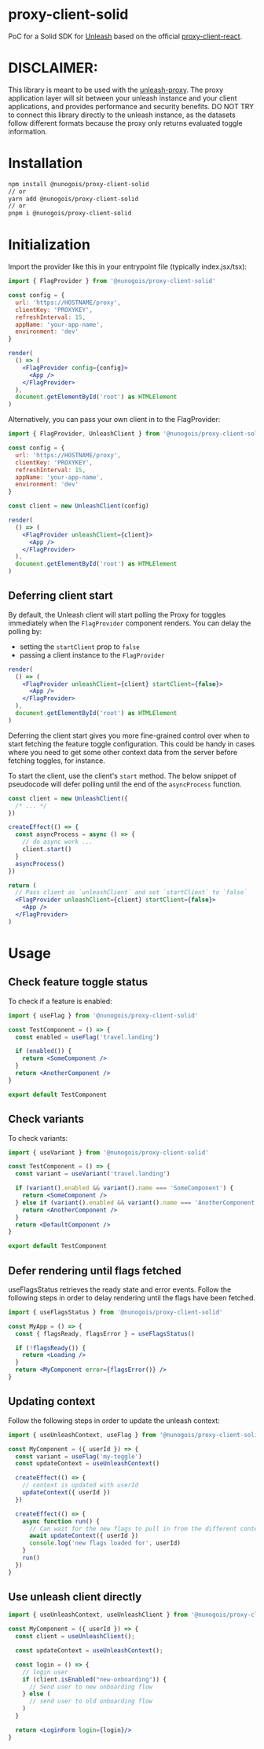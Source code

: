 # proxy-client-solid

PoC for a Solid SDK for [Unleash](https://www.getunleash.io/) based on the official [proxy-client-react](https://github.com/Unleash/proxy-client-react).

# DISCLAIMER:

This library is meant to be used with the [unleash-proxy](https://github.com/Unleash/unleash-proxy). The proxy application layer will sit between your unleash instance and your client applications, and provides performance and security benefits. DO NOT TRY to connect this library directly to the unleash instance, as the datasets follow different formats because the proxy only returns evaluated toggle information.

# Installation

```bash
npm install @nunogois/proxy-client-solid
// or
yarn add @nunogois/proxy-client-solid
// or
pnpm i @nunogois/proxy-client-solid
```

# Initialization

Import the provider like this in your entrypoint file (typically index.jsx/tsx):

```jsx
import { FlagProvider } from '@nunogois/proxy-client-solid'

const config = {
  url: 'https://HOSTNAME/proxy',
  clientKey: 'PROXYKEY',
  refreshInterval: 15,
  appName: 'your-app-name',
  environment: 'dev'
}

render(
  () => (
    <FlagProvider config={config}>
      <App />
    </FlagProvider>
  ),
  document.getElementById('root') as HTMLElement
)
```

Alternatively, you can pass your own client in to the FlagProvider:

```jsx
import { FlagProvider, UnleashClient } from '@nunogois/proxy-client-solid'

const config = {
  url: 'https://HOSTNAME/proxy',
  clientKey: 'PROXYKEY',
  refreshInterval: 15,
  appName: 'your-app-name',
  environment: 'dev'
}

const client = new UnleashClient(config)

render(
  () => (
    <FlagProvider unleashClient={client}>
      <App />
    </FlagProvider>
  ),
  document.getElementById('root') as HTMLElement
)
```

## Deferring client start

By default, the Unleash client will start polling the Proxy for toggles immediately when the `FlagProvider` component renders. You can delay the polling by:

- setting the `startClient` prop to `false`
- passing a client instance to the `FlagProvider`

```jsx
render(
  () => (
    <FlagProvider unleashClient={client} startClient={false}>
      <App />
    </FlagProvider>
  ),
  document.getElementById('root') as HTMLElement
)
```

Deferring the client start gives you more fine-grained control over when to start fetching the feature toggle configuration. This could be handy in cases where you need to get some other context data from the server before fetching toggles, for instance.

To start the client, use the client's `start` method. The below snippet of pseudocode will defer polling until the end of the `asyncProcess` function.

```jsx
const client = new UnleashClient({
  /* ... */
})

createEffect(() => {
  const asyncProcess = async () => {
    // do async work ...
    client.start()
  }
  asyncProcess()
})

return (
  // Pass client as `unleashClient` and set `startClient` to `false`
  <FlagProvider unleashClient={client} startClient={false}>
    <App />
  </FlagProvider>
)
```

# Usage

## Check feature toggle status

To check if a feature is enabled:

```jsx
import { useFlag } from '@nunogois/proxy-client-solid'

const TestComponent = () => {
  const enabled = useFlag('travel.landing')

  if (enabled()) {
    return <SomeComponent />
  }
  return <AnotherComponent />
}

export default TestComponent
```

## Check variants

To check variants:

```jsx
import { useVariant } from '@nunogois/proxy-client-solid'

const TestComponent = () => {
  const variant = useVariant('travel.landing')

  if (variant().enabled && variant().name === 'SomeComponent') {
    return <SomeComponent />
  } else if (variant().enabled && variant().name === 'AnotherComponent') {
    return <AnotherComponent />
  }
  return <DefaultComponent />
}

export default TestComponent
```

## Defer rendering until flags fetched

useFlagsStatus retrieves the ready state and error events.
Follow the following steps in order to delay rendering until the flags have been fetched.

```jsx
import { useFlagsStatus } from '@nunogois/proxy-client-solid'

const MyApp = () => {
  const { flagsReady, flagsError } = useFlagsStatus()

  if (!flagsReady()) {
    return <Loading />
  }
  return <MyComponent error={flagsError()} />
}
```

## Updating context

Follow the following steps in order to update the unleash context:

```jsx
import { useUnleashContext, useFlag } from '@nunogois/proxy-client-solid'

const MyComponent = ({ userId }) => {
  const variant = useFlag('my-toggle')
  const updateContext = useUnleashContext()

  createEffect(() => {
    // context is updated with userId
    updateContext({ userId })
  })

  createEffect(() => {
    async function run() {
      // Can wait for the new flags to pull in from the different context
      await updateContext({ userId })
      console.log('new flags loaded for', userId)
    }
    run()
  })
}
```

## Use unleash client directly

```jsx
import { useUnleashContext, useUnleashClient } from '@nunogois/proxy-client-solid'

const MyComponent = ({ userId }) => {
  const client = useUnleashClient();

  const updateContext = useUnleashContext();

  const login = () => {
    // login user
    if (client.isEnabled("new-onboarding")) {
      // Send user to new onboarding flow
    } else (
      // send user to old onboarding flow
    )
  }

  return <LoginForm login={login}/>
}
```
